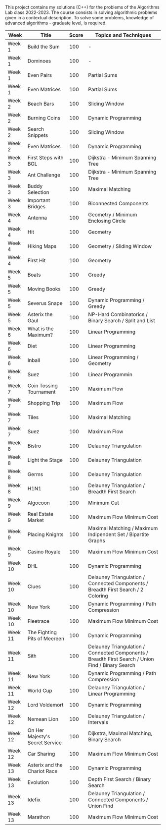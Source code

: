 
This project contains my solutions (C++) for the problems of the Algorithms Lab class 2022-2023. The course consists in solving algorithmic problems given in a contextual description. To solve some problems, knowledge of advanced algorithms - graduate level, is required.


|  Week   | Title                     |  Score | Topics and Techniques                          |
|---------|---------------------------|--------|------------------------------------------------|
|  Week  1| Build the Sum             | 100    | -                                              |
|  Week  1| Dominoes                  | 100    | -                                              |
|  Week  1| Even Pairs                | 100    | Partial Sums                                   |
|  Week  1| Even Matrices             | 100    | Partial Sums                                   |
|  Week  2| Beach Bars                | 100    | Sliding Window                                 |
|  Week  2| Burning Coins             | 100    | Dynamic Programming                            |
|  Week  2| Search Snippets           | 100    | Sliding Window                                 |
|  Week  2| Even Matrices             | 100    | Dynamic Programming                            |
|  Week  3| First Steps with BGL      | 100    | Dijkstra - Minimum Spanning Tree               |
|  Week  3| Ant Challenge             | 100    | Dijkstra - Minimum Spanning Tree               |
|  Week  3    | Buddy Selection           | 100    | Maximal Matching                               |
|  Week  3    | Important Bridges         | 100    | Biconnected Components                         |
|  Week  4    | Antenna                   | 100    | Geometry / Minimum Enclosing Circle            |
|  Week  4    | Hit                       | 100    | Geometry                                       |
|  Week  4    | Hiking Maps               | 100    | Geometry / Sliding Window                      |
|  Week  4    | First Hit                 | 100    | Geometry                                       |
|  Week  5    | Boats                     | 100    | Greedy                                         |
|  Week  5    | Moving Books              | 100    | Greedy                                         |
|  Week  5    | Severus Snape             | 100    | Dynamic Programming / Greedy                   |
|  Week  5    | Asterix the Gaul          | 100    | NP-Hard Combinatorics / Binary Search / Split and List|
|  Week  6    | What is the Maximum?      | 100    | Linear Programming                             |
|  Week  6    | Diet                      | 100    | Linear Programming                             |
|  Week  6    | Inball                    | 100    | Linear Programming / Geometry                  |
|  Week  6    | Suez                      | 100    | Linear Programmin                              |
|  Week  7    | Coin Tossing Tournament   | 100    | Maximum Flow                                   |
|  Week  7    | Shopping Trip             | 100    | Maximum Flow                                   |
|  Week  7    | Tiles                     | 100    | Maximal Matching                               |
|  Week  7    | Suez                      | 100    | Maximum Flow                                   |
|  Week  8    | Bistro                    | 100    | Delauney Triangulation                         |
|  Week  8    | Light the Stage           | 100    | Delauney Triangulation                         |
|  Week  8    | Germs                     | 100    | Delauney Triangulation                         |
|  Week  8    | H1N1                      | 100    | Delauney Triangulation / Breadth First Search  |
|  Week  9    | Algocoon                  | 100    | Minimum Cut                                    |
|  Week  9    | Real Estate Market        | 100    | Maximum Flow Minimum Cost                      |
|  Week  9    | Placing Knights           | 100    | Maximal Matching / Maximum Indipendent Set / Bipartite Graphs|
|  Week  9    | Casino Royale             | 100    | Maximum Flow Minimum Cost                      |
|  Week  10   | DHL                       | 100    | Dynamic Programming                            |
|  Week  10   | Clues                     | 100    | Delauney Triangulation / Connected Components / Breadth First Search / 2 Coloring |
|  Week  10   | New York                  | 100    | Dynamic Programming / Path Compression         |
|  Week  10   | Fleetrace                 | 100    | Maximum Flow Minimum Cost                      |
|  Week  11   | The Fighting Pits of Meereen| 100  | Dynamic Programming                            |
|  Week  11   | Sith                      | 100    | Delauney Triangulation / Connected Components / Breadth First Search / Union Find / Binary Search|
|  Week  11   | New York                  | 100    | Dynamic Programming / Path Compression         |
|  Week  11   | World Cup                 | 100    | Delauney Triangulation / Linear Programming    |
|  Week  12   | Lord Voldemort            | 100    | Dynamic Programming                            |
|  Week  12   | Nemean Lion               | 100    | Delauney Triangulation / Intervals             |
|  Week  12   | On Her Majesty's Secret Service | 100    | Dijkstra, Maximal Matching, Binary Search |
|  Week  12   | Car Sharing               | 100    | Maximum Flow Minimum Cost                      |
|  Week  13   | Asterix and the Chariot Race| 100    | Dynamic Programming                          |
|  Week  13   | Evolution                 | 100    | Depth First Search / Binary Search          |
|  Week  13   | Idefix                    | 100    | Delauney Triangulation / Connected Components / Union Find |
|  Week  13   | Marathon                  | 100    | Maximum Flow Minimum Cost   |


